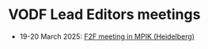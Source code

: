 # VODF Lead Editors meetings

* 19-20 March 2025: [F2F meeting in MPIK (Heidelberg)](2025/2025-03-19/README.md)
